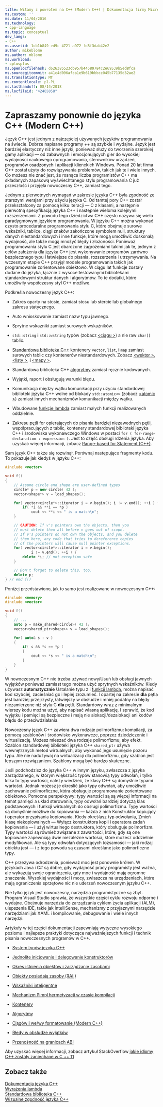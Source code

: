 ```yaml
---
title: Witamy z powrotem na C++ (Modern C++) | Dokumentacja firmy Microsoft
ms.custom: ''
ms.date: 11/04/2016
ms.technology:
- cpp-language
ms.topic: conceptual
dev_langs:
- C++
ms.assetid: 1cb1b849-ed9c-4721-a972-fd8f3dab42e2
author: mikeblome
ms.author: mblome
ms.workload:
- cplusplus
ms.openlocfilehash: d626385523cb957b44589784c2e69539b5ed8fca
ms.sourcegitcommit: a41c4d096afca1e9b619bbbce045b77135d32ae2
ms.translationtype: MT
ms.contentlocale: pl-PL
ms.lasthandoff: 08/14/2018
ms.locfileid: "42465058"
---
```

# <a name="welcome-back-to-c-modern-c"></a>Zapraszamy ponownie do języka C++ (Modern C++)
Język C++ jest jednym z najczęściej używanych języków programowania na świecie. Dobrze napisane programy ++ są szybkie i wydajne. Język jest bardziej elastyczny niż inne języki, ponieważ służy do tworzenia szerokiej gamy aplikacji — od zabawnych i emocjonujących gier do wysokiej wydajności naukowego oprogramowania, sterowników urządzeń, programów osadzonych i aplikacji klienckich Windows. Ponad 20 lat firma C++ został użyty do rozwiązywania problemów, takich jak te i wiele innych. Co możesz nie znać jest, że rosnąca liczba programistów C++ ma składanych zapasową wyświechtanego stylu programowania C już przeszłość i przyjęła nowoczesny C++, zamiast tego.  
  
 Jednym z pierwotnych wymagań w zakresie języka C++ była zgodność ze starszymi wersjami przy użyciu języka C. Od tamtej pory C++ został przekształcony za pomocą kilku iteracji — C z klasami, a następnie pierwotną specyfikacją języka C++ i następnie wieloma kolejnymi rozszerzeniami. Z powodu tego dziedzictwa C++ często nazywa się wielo paradygmowym językiem programowania. W języku C++ można wykonać czysto proceduralne programowania stylu C, które obejmuje surowe wskaźniki, tablice, ciągi znaków zakończone symbolem null, struktury danych niestandardowych i inne funkcje, które mogą umożliwić doskonałą wydajność, ale także mogą mnożyć błędy i złożoności.  Ponieważ programowania stylu C jest obarczone zagrożeniami takimi jak te, jednym z celów założenia dla języka C++ jest wykonywanie programów zarówno bezpiecznego typu i łatwiejsze do pisania, rozszerzenia i utrzymywania. Na wczesnym etapie C++ przyjął modele programowania takich jak programowanie zorientowane obiektowo. W ciągu lat funkcje zostały dodane do języka, łącznie z wysoce testowanymi bibliotekami standardowymi struktur danych i algorytmów. To te dodatki, które umożliwiły współczesny styl C++ możliwe.  
  
 Podkreśla nowoczesny język C++:  
  
-   Zakres oparty na stosie, zamiast stosu lub stercie lub globalnego zakresu statycznego.  
  
-   Auto wnioskowanie zamiast nazw typu jawnego.  
  
-   Sprytne wskaźniki zamiast surowych wskaźników.  
  
-   `std::string` i `std::wstring` typów (zobacz [ \<ciągu >](../standard-library/string.md)) a nie raw `char[]` tablic.  
  
-   [Standardowa biblioteka C++](../standard-library/cpp-standard-library-header-files.md) kontenery `vector`, `list`, i `map` zamiast surowych tablic czy kontenerów niestandardowych. Zobacz [ \<wektor >](../standard-library/vector.md), [ \<listy >](../standard-library/list.md), i [ \<mapy >](../standard-library/map.md).  
  
-   Standardowa biblioteka C++ [algorytmy](../standard-library/algorithm.md) zamiast ręcznie kodowanych.  
  
-   Wyjątki, raport i obsługują warunki błędu.  
  
-   Komunikacja między wątku komunikacji przy użyciu standardowej biblioteki języka C++ wolne od blokady `std::atomic<>` (zobacz [ \<atomic >](../standard-library/atomic.md)) zamiast innych mechanizmów komunikacji między wątku.  
  
-   Wbudowane [funkcje lambda](../cpp/lambda-expressions-in-cpp.md) zamiast małych funkcji realizowanych oddzielnie.  
  
-   Zakresu pętli for opierających do pisania bardziej niezawodnych pętli, współpracujących z tablic, kontenery standardowej biblioteki języka C++ i środowiska wykonawczego Windows w postaci `for ( for-range-declaration : expression )`. Jest to część obsługi rdzenia języka. Aby uzyskać więcej informacji, zobacz [Range-based for Statement (C++)](../cpp/range-based-for-statement-cpp.md).  
  
 Sam język C++ także się rozwinął. Porównaj następujące fragmenty kodu. To pokazuje jak kiedyś w języku C++:  
  
```cpp  
#include <vector>

void f()
{
    // Assume circle and shape are user-defined types  
    circle* p = new circle( 42 );   
    vector<shape*> v = load_shapes();  

    for( vector<circle*>::iterator i = v.begin(); i != v.end(); ++i ) {  
        if( *i && **i == *p )  
            cout << **i << " is a match\n";  
    }  

    // CAUTION: If v's pointers own the objects, then you
    // must delete them all before v goes out of scope.
    // If v's pointers do not own the objects, and you delete
    // them here, any code that tries to dereference copies
    // of the pointers will cause null pointer exceptions.
    for( vector<circle*>::iterator i = v.begin();  
            i != v.end(); ++i ) {  
        delete *i; // not exception safe  
    }  

    // Don't forget to delete this, too.  
    delete p;  
} // end f()
```

 Poniżej przedstawiono, jak to samo jest realizowane w nowoczesnym C++:  
  
```cpp
#include <memory>  
#include <vector>  

void f()
{
    // ...  
    auto p = make_shared<circle>( 42 );  
    vector<shared_ptr<shape>> v = load_shapes();  

    for( auto& s : v ) 
    {  
        if( s && *s == *p )
        {
            cout << *s << " is a match\n";
        }
    }
}
```

 W nowoczesnym C++ nie trzeba używać nowy/Usuń lub obsługi jawnych wyjątków ponieważ zamiast tego można użyć sprytnych wskaźników. Kiedy używasz **automatycznie** Ustalanie typu z i [funkcji lambda](../cpp/lambda-expressions-in-cpp.md), można napisać kod szybciej, zacieśniać go i lepiej zrozumieć. I opartej na zakresie **dla** pętla jest bardziej przejrzysty, łatwiejszy w obsłudze i mniej podatny na błędy niezamierzone niż stylu C **dla** pętli. Standardowy wraz z minimalnym wierszy kodu można użyć, aby napisać własną aplikację. I sprawić, że kod wyjątku i pamięci są bezpieczne i mają nie alokacji/dezalokacji ani kodów błędu do przeciwdziałania.  
  
 Nowoczesny język C++ zawiera dwa rodzaje polimorfizmu: kompilacji, za pomocą szablonów i środowisko wykonawcze, poprzez dziedziczenie i wirtualizację. Możesz mieszać dwa rodzaje polimorfizmu, aby efekt. Szablon standardowej biblioteki języka C++ `shared_ptr` używa wewnętrznych metod wirtualnych, aby wykonać jego usunięcie pozoru typu. Ale nie nadużywaj na wirtualizacji dla polimorfizmu, gdy szablon jest lepszym rozwiązaniem. Szablony mogą być bardzo skuteczne.  
  
 Jeśli podchodzisz do języka C++ w innym języku, zwłaszcza z języka zarządzanego, w którym większość typów stanowią typy odwołań, i tylko kilka to typy wartości, należy wiedzieć, że klasy C++ są domyślnie typami wartości. Jednak możesz je określić jako typy odwołań, aby umożliwić zachowanie polimorficzne, która obsługuje programowanie zorientowane obiektowo. Pomocne perspektywy: typy wartości są są więcej informacji na temat pamięci a układ sterowania, typy odwołań bardziej dotyczą klas podstawowych i funkcji wirtualnych do obsługi polimorfizmu. Typy wartości są domyślnie możliwe do kopiowania — każda z nich Konstruktor kopiujący i operator przypisania kopiowania. Kiedy określasz typ odwołania, Zmień klasę niekopiowalnych — Wyłącz konstruktora kopii i operatora zadań kopiowania — i użyj wirtualnego destruktora, który obsługuje polimorfizm. Typy wartości są również związane z zawartości, które, gdy są one kopiowane zapewniają dwie niezależne wartości, które możesz oddzielnie modyfikować. Ale są typy odwołań dotyczących tożsamości — jaki rodzaj obiektu jest — i z tego powodu są czasami określane jako polimorficzne typy.  
  
 C++ przeżywa odrodzenia, ponieważ moc jest ponownie królem. W językach Java i C# są dobre, gdy wydajność pracy programisty jest ważna, ale wykazują swoje ograniczenia, gdy moc i wydajność mają ogromne znaczenie. Wysokiej wydajności i mocy, zwłaszcza na urządzeniach, które mają ograniczenia sprzętowe nic nie uderzeń nowoczesnym języku C++.  
  
 Nie tylko język jest nowoczesny, narzędzia programistyczne są zbyt. Program Visual Studio sprawia, że wszystkie części cyklu rozwoju odporne i wydajne. Obejmuje narzędzia do zarządzania cyklem życia aplikacji (ALM), ulepszenia IDE, takie jak IntelliSense, mechanizmy z przyjaznymi narzędzie narzędziami jak XAML i kompilowanie, debugowanie i wiele innych narzędzi.  
  
 Artykuły w tej części dokumentacji zapewniają wytyczne wysokiego poziomu i najlepsze praktyki dotyczące najważniejszych funkcji i technik pisania nowoczesnych programów w C++.  
  
-   [System typów języka C++](../cpp/cpp-type-system-modern-cpp.md)  
  
-   [Jednolite inicjowanie i delegowanie konstruktorów](../cpp/uniform-initialization-and-delegating-constructors.md)  
  
-   [Okres istnienia obiektów i zarządzanie zasobami](../cpp/object-lifetime-and-resource-management-modern-cpp.md)  
  
-   [Obiekty posiadają zasoby (RAII)](../cpp/objects-own-resources-raii.md)  
  
-   [Wskaźniki inteligentne](../cpp/smart-pointers-modern-cpp.md)  
  
-   [Mechanizm Pimpl hermetyzacji w czasie kompilacji](../cpp/pimpl-for-compile-time-encapsulation-modern-cpp.md)  
  
-   [Kontenery](../cpp/containers-modern-cpp.md)  
  
-   [Algorytmy](../cpp/algorithms-modern-cpp.md)  
  
-   [Ciągów i we/wy formatowanie (Modern C++)](../cpp/string-and-i-o-formatting-modern-cpp.md)  
  
-   [Błędy w obsłudze wyjątków](../cpp/errors-and-exception-handling-modern-cpp.md)  
  
-   [Przenośność na granicach ABI](../cpp/portability-at-abi-boundaries-modern-cpp.md)  
  
 Aby uzyskać więcej informacji, zobacz artykuł StackOverflow [jakie idiomy C++ zostały zaniechane w C ++ 11](http://go.microsoft.com/fwlink/p/?linkid=402836)  
  
## <a name="see-also"></a>Zobacz także  
 [Dokumentacja języka C++](../cpp/cpp-language-reference.md)   
 [Wyrażenia lambda](../cpp/lambda-expressions-in-cpp.md)   
 [Standardowa biblioteka C++](../standard-library/cpp-standard-library-reference.md)  
 [Wizualne zgodność języka C++](../visual-cpp-language-conformance.md)  